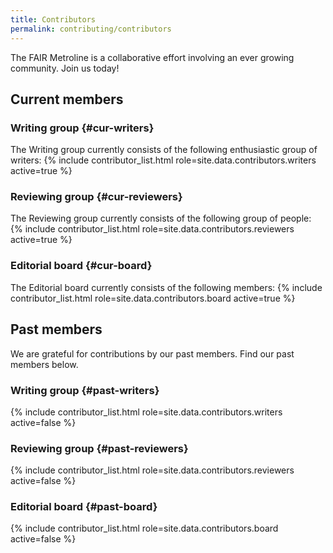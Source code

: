 ```yaml
---
title: Contributors
permalink: contributing/contributors
---
```


The FAIR Metroline is a collaborative effort involving an ever growing community. Join us today! 

## Current members
### Writing group {#cur-writers}
The Writing group currently consists of the following enthusiastic group of writers:
{% include contributor_list.html role=site.data.contributors.writers active=true %}

### Reviewing group {#cur-reviewers}
The Reviewing group currently consists of the following group of people:
{% include contributor_list.html role=site.data.contributors.reviewers active=true %}

### Editorial board {#cur-board}
The Editorial board currently consists of the following members:
{% include contributor_list.html role=site.data.contributors.board active=true %}

## Past members
We are grateful for contributions by our past members. Find our past members below.
### Writing group {#past-writers}
{% include contributor_list.html role=site.data.contributors.writers active=false %}

### Reviewing group {#past-reviewers}
{% include contributor_list.html role=site.data.contributors.reviewers active=false %}

### Editorial board {#past-board}
{% include contributor_list.html role=site.data.contributors.board active=false %}


